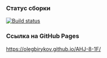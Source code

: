 ### Статус сборки

[![Build status](https://ci.appveyor.com/api/projects/status/mbl7a69ysdntq324?svg=true)](https://ci.appveyor.com/project/OlegBirykov/ahj-8-1f)

### Ссылка на GitHub Pages

https://olegbirykov.github.io/AHJ-8-1F/
